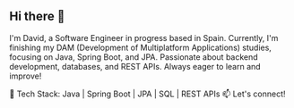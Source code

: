 ## Hi there 👋

I'm David, a Software Engineer in progress based in Spain. Currently, I'm finishing my DAM (Development of Multiplatform Applications) studies, focusing on Java, Spring Boot, and JPA. Passionate about backend development, databases, and REST APIs. Always eager to learn and improve!

🚀 Tech Stack: Java | Spring Boot | JPA | SQL | REST APIs
📫 Let's connect!
